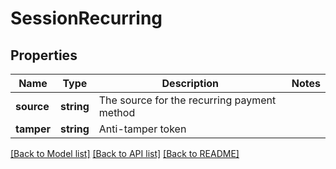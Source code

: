 # SessionRecurring

## Properties
Name | Type | Description | Notes
------------ | ------------- | ------------- | -------------
**source** | **string** | The source for the recurring payment method | 
**tamper** | **string** | Anti-tamper token | 

[[Back to Model list]](../README.md#documentation-for-models) [[Back to API list]](../README.md#documentation-for-api-endpoints) [[Back to README]](../README.md)


